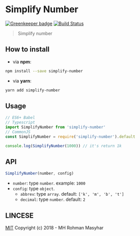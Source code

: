 # Simplify Number

[![Greenkeeper badge](https://badges.greenkeeper.io/rohmanhm/simplify-number.svg)](https://greenkeeper.io/)
[![Build Status](https://travis-ci.com/rohmanhm/simplify-number.svg?branch=master)](https://travis-ci.org/rohmanhm/simplify-number)

> Simplify number

## How to install

- via **npm**:
```bash
npm install --save simplify-number
```
- via **yarn**: 
```bash
yarn add simplify-number
```

## Usage

```typescript
// ES6+ Babel
// Typescript
import SimplifyNumber from 'simplify-number'
// CommonJS
const SimplifyNumber = require('simplify-number').default

console.log(SimplifyNumber(1000)) // it's return 1k
```

## API

```typescript
SimplifyNumber(number, config)
```

* `number`: type `number`. example: `1000`
* `config`: type `object`.
  - `abbrev`: type `array`. default: `['k', 'm', 'b', 't']`
  - `decimal`: type `number`. default: `2`

## LINCESE
[MIT](http://opensource.org/licenses/MIT)
Copyright (c) 2018 - MH Rohman Masyhar
